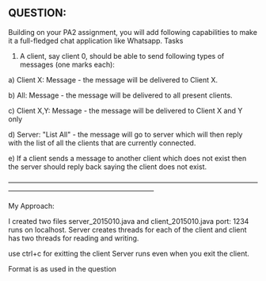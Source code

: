 ## QUESTION:

Building on your PA2 assignment, you will add following capabilities to make it a full-fledged chat application like Whatsapp. 
Tasks

1. A client, say client 0, should be able to send following types of messages (one marks each):

a) Client X: Message - the message will be delivered to Client X.

b) All: Message - the message will be delivered to all present clients.

c) Client X,Y: Message - the message will be delivered to Client X and Y only

d) Server: "List All" - the message will go to server which will then reply with the list of all the clients that are currently connected.

e) If a client sends a message to another client which does not exist then the server should reply back saying the client does not exist.

————————————————————————————————————————————————————————— 

My Approach:

I created two files server_2015010.java and client_2015010.java
port: 1234
runs on localhost.
Server creates threads for each of the client and client has two threads for reading and writing.

use ctrl+c for exitting the client
Server runs even when you exit the client.

Format is as used in the question

